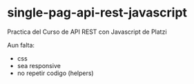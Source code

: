 # single-pag-api-rest-javascript
Practica del Curso de API REST con Javascript de Platzi


Aun falta:

- css
- sea responsive
- no repetir codigo (helpers)